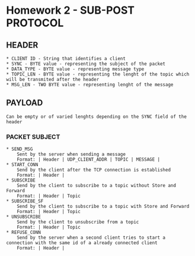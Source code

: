 # Homework 2 - SUB-POST PROTOCOL

## HEADER
	* CLIENT ID - String that identifies a client
	* SYNC - BYTE value - representing the subject of the packet
	* DATA_TYPE - BYTE value - representing message type
	* TOPIC_LEN - BYTE value - representing the lenght of the topic which will be transmited after the header
	* MSG_LEN - TWO BYTE value - representing lenght of the message
## PAYLOAD
	Can be empty or of varied lenghts depending on the SYNC field of the header

### PACKET SUBJECT
	* SEND_MSG
		Sent by the server when sending a message
		Format: | Header | UDP_CLIENT_ADDR | TOPIC | MESSAGE |
	* START_CONN
		Send by the client after the TCP connection is established
		Format: | Header |
	* SUBSCRIBE
		Send by the client to subscribe to a topic without Store and Forward
		Format: | Header | Topic
	* SUBSCRIBE_SF
		Send by the client to subscribe to a topic with Store and Forward
		Format: | Header | Topic
	* UNSUBSCRIBE
		Send by the client to unsubscribe from a topic
		Format: | Header | Topic
	* REFUSE_CONN
		Send by the server when a second client tries to start a connection with the same id of a already connected client
		Format: | Header |

